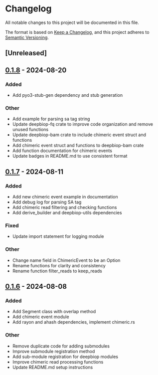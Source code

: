 # Changelog
All notable changes to this project will be documented in this file.

The format is based on [Keep a Changelog](https://keepachangelog.com/en/1.0.0/),
and this project adheres to [Semantic Versioning](https://semver.org/spec/v2.0.0.html).

## [Unreleased]

## [0.1.8](https://github.com/cauliyang/DeepBioP/compare/deepbiop-bam-v0.1.7...deepbiop-bam-v0.1.8) - 2024-08-20

### Added
- Add pyo3-stub-gen dependency and stub generation

### Other
- Add example for parsing sa tag string
- Update deepbiop-fq crate to improve code organization and remove unused functions
- Update deepbiop-bam crate to include chimeric event struct and functions
- Add chimeric event struct and functions to deepbiop-bam crate
- Add function documentation for chimeric events
- Update badges in README.md to use consistent format

## [0.1.7](https://github.com/cauliyang/DeepBioP/compare/deepbiop-bam-v0.1.6...deepbiop-bam-v0.1.7) - 2024-08-11

### Added
- Add new chimeric event example in documentation
- Add debug log for parsing SA tag
- Add chimeric read filtering and checking functions
- Add derive_builder and deepbiop-utils dependencies

### Fixed
- Update import statement for logging module

### Other
- Change name field in ChimericEvent to be an Option
- Rename functions for clarity and consistency
- Rename function filter_reads to keep_reads

## [0.1.6](https://github.com/cauliyang/DeepBioP/compare/deepbiop-bam-v0.1.5...deepbiop-bam-v0.1.6) - 2024-08-08

### Added
- Add Segment class with overlap method
- Add chimeric event module
- Add rayon and ahash dependencies, implement chimeric.rs

### Other
- Remove duplicate code for adding submodules
- Improve submodule registration method
- Add sub-module registration for deepbiop modules
- Improve chimeric read processing functions
- Update README.md setup instructions
